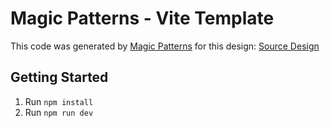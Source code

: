 # Magic Patterns - Vite Template

This code was generated by [Magic Patterns](https://magicpatterns.com) for this design: [Source Design](https://magicpatterns.com/c/duribjwg65gnwgfwg8g72m)

## Getting Started

1. Run `npm install`
2. Run `npm run dev`
